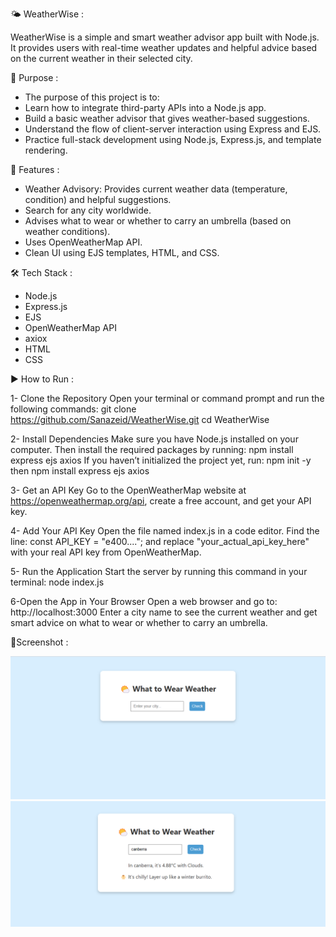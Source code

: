 🌤️ WeatherWise :

   WeatherWise is a simple and smart weather advisor app built with Node.js. It provides users with real-time weather updates and helpful advice based on the current weather in 
   their selected city.

📌 Purpose : 

  - The purpose of this project is to:
  - Learn how to integrate third-party APIs into a Node.js app.
  - Build a basic weather advisor that gives weather-based suggestions.
  - Understand the flow of client-server interaction using Express and EJS.
  - Practice full-stack development using Node.js, Express.js, and template rendering.

🚀 Features : 

  - Weather Advisory: Provides current weather data (temperature, condition) and helpful suggestions.
  - Search for any city worldwide.
  - Advises what to wear or whether to carry an umbrella (based on weather conditions).
  - Uses OpenWeatherMap API.
  - Clean UI using EJS templates, HTML, and CSS.

🛠️ Tech Stack : 
  - Node.js
  - Express.js
  - EJS 
  - OpenWeatherMap API
  - axiox
  - HTML
  - CSS

▶️ How to Run :
 
  1- Clone the Repository
     Open your terminal or command prompt and run the following commands:
     git clone https://github.com/Sanazeid/WeatherWise.git
     cd WeatherWise

  2- Install Dependencies
    Make sure you have Node.js installed on your computer. Then install the required packages by running:
    npm install express ejs axios
    If you haven’t initialized the project yet, run:
    npm init -y
    then
    npm install express ejs axios

  3- Get an API Key
     Go to the OpenWeatherMap website at https://openweathermap.org/api, create a free account, and get your API key.

  4- Add Your API Key
     Open the file named index.js in a code editor. Find the line:
     const API_KEY = "e400....";
     and replace "your_actual_api_key_here" with your real API key from OpenWeatherMap.

  5- Run the Application
     Start the server by running this command in your terminal:
    node index.js

  6-Open the App in Your Browser
    Open a web browser and go to:
    http://localhost:3000
    Enter a city name to see the current weather and get smart advice on what to wear or whether to carry an umbrella.

📸Screenshot :

![WeatherWise Initial Screen](public/imgs/img1.png)
![WeatherWise Example Search](public/imgs/img2.png)


